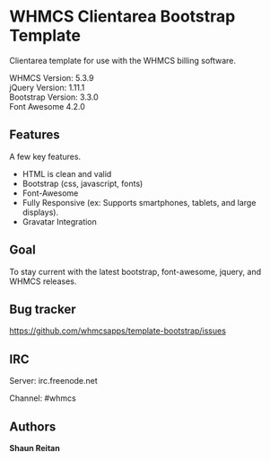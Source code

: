 WHMCS Clientarea Bootstrap Template
=============
		
Clientarea template for use with the WHMCS billing software.

WHMCS Version: 5.3.9  
jQuery Version: 1.11.1  
Bootstrap Version: 3.3.0  
Font Awesome 4.2.0  
	
	
	
Features
-----------
	
A few key features.

* HTML is clean and valid
* Bootstrap (css, javascript, fonts)
* Font-Awesome
* Fully Responsive (ex: Supports smartphones, tablets, and large displays).
* Gravatar Integration



Goal
-----------

To stay current with the latest bootstrap, font-awesome, jquery, and WHMCS releases.



Bug tracker
-----------

https://github.com/whmcsapps/template-bootstrap/issues



IRC
---

Server: irc.freenode.net

Channel: #whmcs



Authors
-------

**Shaun Reitan**
